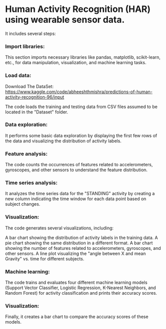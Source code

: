 # Human Activity Recognition (HAR) using wearable sensor data.

It includes several steps:

### Import libraries:
This section imports necessary libraries like pandas, matplotlib, scikit-learn, etc., for data manipulation, visualization, and machine learning tasks.
### Load data: 
Download The DataSet: https://www.kaggle.com/code/abheeshthmishra/predictions-of-human-activity-recognition-96/input

The code loads the training and testing data from CSV files assumed to be located in the "Dataset" folder.

### Data exploration: 

It performs some basic data exploration by displaying the first few rows of the data and visualizing the distribution of activity labels.

### Feature analysis:
The code counts the occurrences of features related to accelerometers, gyroscopes, and other sensors to understand the feature distribution.

### Time series analysis:
It analyzes the time series data for the "STANDING" activity by creating a new column indicating the time window for each data point based on subject changes.

### Visualization:
The code generates several visualizations, including:

A bar chart showing the distribution of activity labels in the training data.
A pie chart showing the same distribution in a different format.
A bar chart showing the number of features related to accelerometers, gyroscopes, and other sensors.
A line plot visualizing the "angle between X and mean Gravity" vs. time for different subjects.

### Machine learning:
The code trains and evaluates four different machine learning models (Support Vector Classifier, Logistic Regression, K-Nearest Neighbors, and Random Forest) for activity classification and prints their accuracy scores.
### Visualization:
Finally, it creates a bar chart to compare the accuracy scores of these models.
